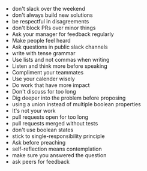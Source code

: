 - don't slack over the weekend
- don't always build new solutions
- be respectful in disagreements
- don't block PRs over minor things
- Ask your manager for feedback regularly
- Make people feel heard
- Ask questions in public slack channels
- write with tense grammar
- Use lists and not commas when writing
- Listen and think more before speaking
- Compliment your teammates
- Use your calender wisely
- Do work that have more impact
- Don't discuss for too long
- Dig deeper into the problem before proposing
- using a union instead of multiple boolean properties
- It's not your work
- pull requests open for too long
- pull requests merged without tests
- don't use boolean states
- stick to single-responsibility principle
- Ask before preaching
- self-reflection means contemplation
- make sure you answered the question
- ask peers for feedback
